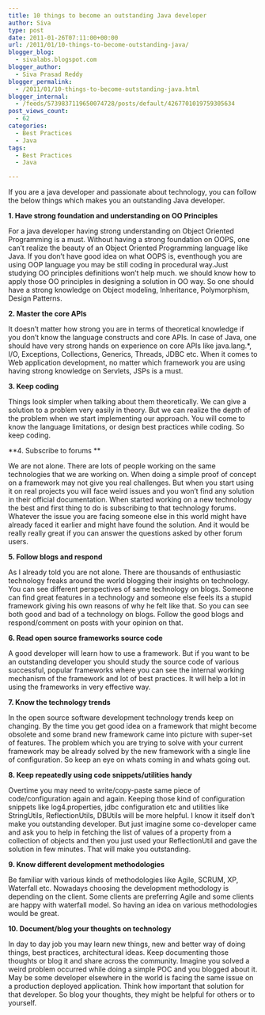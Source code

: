 ```yaml
---
title: 10 things to become an outstanding Java developer
author: Siva
type: post
date: 2011-01-26T07:11:00+00:00
url: /2011/01/10-things-to-become-outstanding-java/
blogger_blog:
  - sivalabs.blogspot.com
blogger_author:
  - Siva Prasad Reddy
blogger_permalink:
  - /2011/01/10-things-to-become-outstanding-java.html
blogger_internal:
  - /feeds/5739837119650074728/posts/default/4267701019759305634
post_views_count:
  - 62
categories:
  - Best Practices
  - Java
tags:
  - Best Practices
  - Java

---
```

If you are a java developer and passionate about technology, you can follow the below things which makes you an outstanding Java developer.

**1. Have strong foundation and understanding on OO Principles**
  
For a java developer having strong understanding on Object Oriented Programming is a must. Without having a strong foundation on OOPS, one can&#8217;t realize the beauty of an Object Oriented Programming language like Java. If you don&#8217;t have good idea on what OOPS is, eventhough you are using OOP language you may be still coding in procedural way.Just studying OO principles definitions won&#8217;t help much. we should know how to apply those OO principles in designing a solution in OO way. So one should have a strong knowledge on Object modeling, Inheritance, Polymorphism, Design Patterns.

**2. Master the core APIs**
  
It doesn&#8217;t matter how strong you are in terms of theoretical knowledge if you don&#8217;t know the language constructs and core APIs. In case of Java, one should have very strong hands on experience on core APIs like java.lang.*, I/O, Exceptions, Collections, Generics, Threads, JDBC etc. When it comes to Web application development, no matter which framework you are using having strong knowledge on Servlets, JSPs is a must.

**3. Keep coding**
  
Things look simpler when talking about them theoretically. We can give a solution to a problem very easily in theory. But we can realize the depth of the problem when we start implementing our approach. You will come to know the language limitations, or design best practices while coding. So keep coding.

**4. Subscribe to forums **
  
We are not alone. There are lots of people working on the same technologies that we are working on. When doing a simple proof of concept on a framework may not give you real challenges. But when you start using it on real projects you will face weird issues and you won&#8217;t find any solution in their official documentation. When started working on a new technology the best and first thing to do is subscribing to that technology forums. Whatever the issue you are facing someone else in this world might have already faced it earlier and might have found the solution. And it would be really really great if you can answer the questions asked by other forum users.

**5. Follow blogs and respond**
  
As I already told you are not alone. There are thousands of enthusiastic technology freaks around the world blogging their insights on technology. You can see different perspectives of same technology on blogs. Someone can find great features in a technology and someone else feels its a stupid framework giving his own reasons of why he felt like that. So you can see both good and bad of a technology on blogs. Follow the good blogs and respond/comment on posts with your opinion on that.

**6. Read open source frameworks source code**
  
A good developer will learn how to use a framework. But if you want to be an outstanding developer you should study the source code of various successful, popular frameworks where you can see the internal working mechanism of the framework and lot of best practices. It will help a lot in using the frameworks in very effective way.

**7. Know the technology trends**
  
In the open source software development technology trends keep on changing. By the time you get good idea on a framework that might become obsolete and some brand new framework came into picture with super-set of features. The problem which you are trying to solve with your current framework may be already solved by the new framework with a single line of configuration. So keep an eye on whats coming in and whats going out.

**8. Keep repeatedly using code snippets/utilities handy**
  
Overtime you may need to write/copy-paste same piece of code/configuration again and again. Keeping those kind of configuration snippets like log4.properties, jdbc configuration etc and utilities like StringUtils, ReflectionUtils, DBUtils will be more helpful. I know it itself don&#8217;t make you outstanding developer. But just imagine some co-developer came and ask you to help in fetching the list of values of a property from a collection of objects and then you just used your ReflectionUtil and gave the solution in few minutes. That will make you outstanding.

**9. Know different development methodologies**
  
Be familiar with various kinds of methodologies like Agile, SCRUM, XP, Waterfall etc. Nowadays choosing the development methodology is depending on the client. Some clients are preferring Agile and some clients are happy with waterfall model. So having an idea on various methodologies would be great.

**10. Document/blog your thoughts on technology**
  
In day to day job you may learn new things, new and better way of doing things, best practices, architectural ideas. Keep documenting those thoughts or blog it and share across the community. Imagine you solved a weird problem occurred while doing a simple POC and you blogged about it. May be some developer elsewhere in the world is facing the same issue on a production deployed application. Think how important that solution for that developer. So blog your thoughts, they might be helpful for others or to yourself.